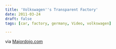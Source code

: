 ```yaml
---
title: 'Volkswagen''s Transparent Factory'
date: 2011-03-24
draft: false
tags: [car, factory, germany, Video, volkswagen]

---
```


via [Majordojo.com](http://www.majordojo.com/2011/03/volkswagons-transparent-factory.php)